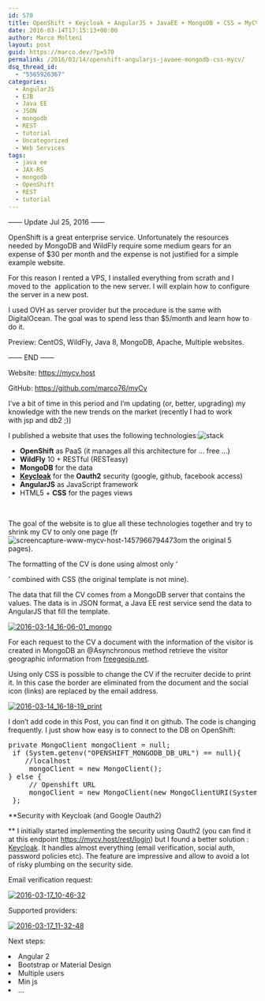 ```yaml
---
id: 570
title: OpenShift + Keycloak + AngularJS + JavaEE + MongoDB + CSS = MyCV
date: 2016-03-14T17:15:13+00:00
author: Marco Molteni
layout: post
guid: https://marco.dev/?p=570
permalink: /2016/03/14/openshift-angularjs-javaee-mongodb-css-mycv/
dsq_thread_id:
  - "5565926367"
categories:
  - AngularJS
  - EJB
  - Java EE
  - JSON
  - mongodb
  - REST
  - tutorial
  - Uncategorized
  - Web Services
tags:
  - java ee
  - JAX-RS
  - mongodb
  - OpenShift
  - REST
  - tutorial
---
```

&#8212;&#8212; Update Jul 25, 2016 &#8212;&#8212;
  
OpenShift is a great enterprise service. Unfortunately the resources needed by MongoDB and WildFly require some medium gears for an expense of $30 per month and the expense is not justified for a simple example website.
  
For this reason I rented a VPS, I installed everything from scrath and I moved to the  application to the new server. I will explain how to configure the server in a new post.
  
I used OVH as server provider but the procedure is the same with DigitalOcean. The goal was to spend less than $5/month and learn how to do it.
  
Preview: CentOS, WildFly, Java 8, MongoDB, Apache, Multiple websites.
  
&#8212;&#8212; END &#8212;&#8212;

Website: <a href="https://mycv.host" target="_blank">https://mycv.host</a>
  
GitHub: <a href="https://github.com/marco76/myCv" target="_blank">https://github.com/marco76/myCv</a>

I&#8217;ve a bit of time in this period and I&#8217;m updating (or, better, upgrading) my knowledge with the new trends on the market (recently I had to work with jsp and db2 ;))

I published a website that uses the following technologies:<img class="wp-image-588 alignleft" src="{{site.baseurl}}/assets/img/uploads/2016/03/stack.png?resize=173%2C183" alt="stack" data-recalc-dims="1" />

  * **OpenShift** as PaaS (it manages all this architecture for &#8230; free &#8230;)
  * **WildFly** 10 + RESTful (RESTeasy)
  * **MongoDB** for the data
  * [**Keycloak**](https://keycloak.jboss.org/) for the **Oauth2** security (google, github, facebook access)
  * **AngularJS** as JavaScript framework
  * HTML5 + **CSS** for the pages views

&nbsp;

The goal of the website is to glue all these technologies together and try to shrink my CV to only one page (fr<img class="size-full wp-image-571 alignright" src="{{site.baseurl}}/assets/img/uploads/2016/03/screencapture-www-mycv-host-1457966794473.png?resize=198%2C295" alt="screencapture-www-mycv-host-1457966794473" data-recalc-dims="1" />om the original 5 pages).

The formatting of the CV is done using almost only &#8216;<div>&#8217; combined with CSS (the original template is not mine).

The data that fill the CV comes from a MongoDB server that contains the values. The data is in JSON format, a Java EE rest service send the data to AngularJS that fill the template.
  
<a href="{{site.baseurl}}/assets/img/uploads/2016/03/2016-03-14_16-06-01_mongo-1.png" rel="attachment wp-att-573"><img class="alignnone size-medium wp-image-573" src="{{site.baseurl}}/assets/img/uploads/2016/03/2016-03-14_16-06-01_mongo-1.png?resize=300%2C154" alt="2016-03-14_16-06-01_mongo" data-recalc-dims="1" /></a>

For each request to the CV a document with the information of the visitor is created in MongoDB an @Asynchronous method retrieve the visitor geographic information from [freegeoip.net](https://freegeoip.net).

Using only CSS is possible to change the CV if the recruiter decide to print it. In this case the border are eliminated from the document and the social icon (links) are replaced by the email address.

<a href="{{site.baseurl}}/assets/img/uploads/2016/03/2016-03-14_16-18-19_print.png" rel="attachment wp-att-578"><img class="alignnone size-medium wp-image-578" src="{{site.baseurl}}/assets/img/uploads/2016/03/2016-03-14_16-18-19_print.png?resize=300%2C87" alt="2016-03-14_16-18-19_print" data-recalc-dims="1" /></a>

I don&#8217;t add code in this Post, you can find it on github. The code is changing frequently. I just show how easy is to connect to the DB on OpenShift:

<pre class="brush: java; title: ; notranslate" title="">private MongoClient mongoClient = null;
 if (System.getenv("OPENSHIFT_MONGODB_DB_URL") == null){
    //localhost
     mongoClient = new MongoClient();
} else {
     // Openshift URL
     mongoClient = new MongoClient(new MongoClientURI(System.getenv("OPENSHIFT_MONGODB_DB_URL")));
 };
</pre>

**Security with Keycloak (and Google Oauth2)
  
** I initially started implementing the security using Oauth2 (you can find it at this endpoint <https://mycv.host/rest/login>) but I found a better solution : [Keycloak](https://keycloak.jboss.org/). It handles almost everything (email verification, social auth, password policies etc). The feature are impressive and allow to avoid a lot of risky plumbing on the security side.
  
Email verification request:
  
<a href="{{site.baseurl}}/assets/img/uploads/2016/03/2016-03-17_10-46-32.png" rel="attachment wp-att-584"><img class="alignnone size-medium wp-image-584" src="{{site.baseurl}}/assets/img/uploads/2016/03/2016-03-17_10-46-32.png?resize=300%2C127" alt="2016-03-17_10-46-32" data-recalc-dims="1" /></a>

Supported providers:
  
<a href="{{site.baseurl}}/assets/img/uploads/2016/03/2016-03-17_11-32-48.png" rel="attachment wp-att-586"><img class="alignnone size-full wp-image-586" src="{{site.baseurl}}/assets/img/uploads/2016/03/2016-03-17_11-32-48.png?resize=237%2C263" alt="2016-03-17_11-32-48" data-recalc-dims="1" /></a>

Next steps:

<li style="text-align: left;">
  Angular 2
</li>
<li style="text-align: left;">
  Bootstrap or Material Design
</li>
<li style="text-align: left;">
  Multiple users
</li>
<li style="text-align: left;">
  Min js
</li>
<li style="text-align: left;">
  &#8230;
</li>
